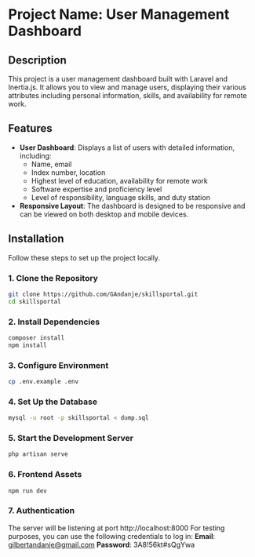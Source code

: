 # Project Name: User Management Dashboard

## Description

This project is a user management dashboard built with Laravel and Inertia.js. It allows you to view and manage users, displaying their various attributes including personal information, skills, and availability for remote work.

## Features

- **User Dashboard**: Displays a list of users with detailed information, including:
  - Name, email
  - Index number, location
  - Highest level of education, availability for remote work
  - Software expertise and proficiency level
  - Level of responsibility, language skills, and duty station
- **Responsive Layout**: The dashboard is designed to be responsive and can be viewed on both desktop and mobile devices.
  
## Installation

Follow these steps to set up the project locally.

### 1. Clone the Repository

```bash
git clone https://github.com/GAndanje/skillsportal.git
cd skillsportal
```

### 2. Install Dependencies
```bash 
composer install
npm install
```

### 3.  Configure Environment
```bash
cp .env.example .env
```

### 4.  Set Up the Database
```bash
mysql -u root -p skillsportal < dump.sql
```
### 5.  Start the Development Server
```bash
php artisan serve
```

### 6.  Frontend Assets
```bash
npm run dev
```

### 7.  Authentication
The server will be listening at port http://localhost:8000
For testing purposes, you can use the following credentials to log in: 
    **Email**: gilbertandanje@gmail.com 
    **Password**: 3A8!56kt#sQgYwa

